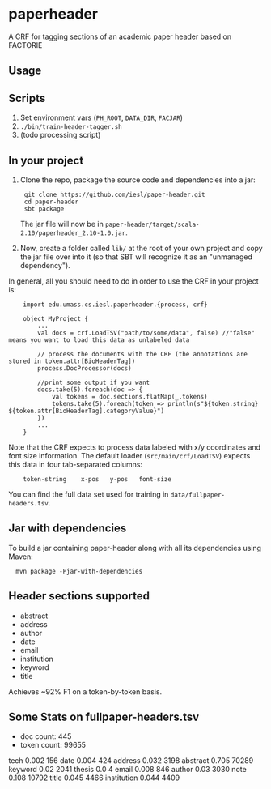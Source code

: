 # paperheader 
A CRF for tagging sections of an academic paper header based on FACTORIE

## Usage

Scripts
--------
1. Set environment vars (`PH_ROOT`, `DATA_DIR`, `FACJAR`)
2. `./bin/train-header-tagger.sh`
3. (todo processing script)

In your project
----------------
1. Clone the repo, package the source code and dependencies into a jar:

        git clone https://github.com/iesl/paper-header.git
        cd paper-header
        sbt package
        
    The jar file will now be in `paper-header/target/scala-2.10/paperheader_2.10-1.0.jar`.

2. Now, create a folder called `lib/` at the root of your own project and copy the jar file over into it (so that SBT will 
recognize it as an "unmanaged dependency").
 
In general, all you should need to do in order to use the CRF in your project is:

        import edu.umass.cs.iesl.paperheader.{process, crf}
        
        object MyProject {
            ...
            val docs = crf.LoadTSV("path/to/some/data", false) //"false" means you want to load this data as unlabeled data
            
            // process the documents with the CRF (the annotations are stored in token.attr[BioHeaderTag])
            process.DocProcessor(docs)
            
            //print some output if you want
            docs.take(5).foreach(doc => {
                val tokens = doc.sections.flatMap(_.tokens)
                tokens.take(5).foreach(token => println(s"${token.string} ${token.attr[BioHeaderTag].categoryValue}")
            })                        
            ...
        }
            

Note that the CRF expects to process data labeled with x/y coordinates and font size information. The default loader 
(`src/main/crf/LoadTSV`) expects this data in four tab-separated columns: 

        token-string    x-pos   y-pos   font-size

You can find the full data set used for training in `data/fullpaper-headers.tsv`.

## Jar with dependencies
To build a jar containing paper-header along with all its dependencies using Maven:
```
  mvn package -Pjar-with-dependencies
```

## Header sections supported

* abstract
* address
* author
* date
* email
* institution
* keyword
* title

Achieves ~92% F1 on a token-by-token basis.

## Some Stats on fullpaper-headers.tsv

* doc count:  445
* token count:  99655

tech 0.002 156
date 0.004 424
address 0.032 3198
abstract 0.705 70289
keyword 0.02 2041
thesis 0.0 4
email 0.008 846
author 0.03 3030
note 0.108 10792
title 0.045 4466
institution 0.044 4409

